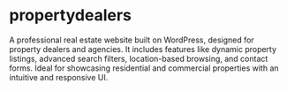 # propertydealers
A professional real estate website built on WordPress, designed for property dealers and agencies. It includes features like dynamic property listings, advanced search filters, location-based browsing, and contact forms. Ideal for showcasing residential and commercial properties with an intuitive and responsive UI.
